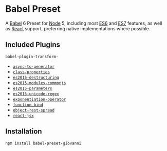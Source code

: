 # Babel Preset

A [Babel](https://babeljs.io) 6 Preset for [Node](https://nodejs.org) 5, including most [ES6](https://github.com/tc39/ecma262-6-src) and [ES7](https://github.com/tc39/ecma262) features, as well as [React](http://facebook.github.io/react/) support, preferring native implementations where possible.

## Included Plugins

`babel-plugin-transform-`

* [`async-to-generator`](https://github.com/babel/babel/tree/master/packages/babel-plugin-transform-async-to-generator)
* [`class-properties`](https://github.com/babel/babel/tree/master/packages/babel-plugin-transform-class-properties)
* [`es2015-destructuring`](https://github.com/babel/babel/tree/master/packages/babel-plugin-transform-es2015-destructuring)
* [`es2015-modules-commonjs`](https://github.com/babel/babel/tree/master/packages/babel-plugin-transform-es2015-modules-commonjs)
* [`es2015-parameters`](https://github.com/babel/babel/tree/master/packages/babel-plugin-transform-es2015-parameters)
* [`es2015-unicode-regex`](https://github.com/babel/babel/tree/master/packages/babel-plugin-transform-es2015-unicode-regex)
* [`exponentiation-operator`](https://github.com/babel/babel/tree/master/packages/babel-plugin-transform-exponentiation-operator)
* [`function-bind`](https://github.com/babel/babel/tree/master/packages/babel-plugin-transform-function-bind)
* [`object-rest-spread`](https://github.com/babel/babel/tree/master/packages/babel-plugin-transform-object-rest-spread)
* [`react-jsx`](https://github.com/babel/babel/tree/master/packages/babel-plugin-transform-react-jsx)

## Installation

```
npm install babel-preset-giovanni
```
